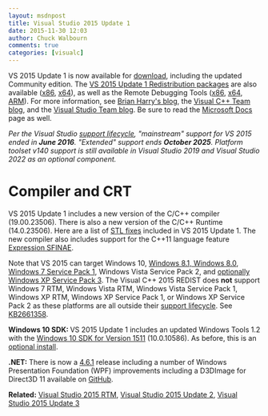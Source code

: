 ```yaml
---
layout: msdnpost
title: Visual Studio 2015 Update 1
date: 2015-11-30 12:03
author: Chuck Walbourn
comments: true
categories: [visualc]
---
```

VS 2015 Update 1 is now available for <a href="http://go.microsoft.com/fwlink/?LinkId=691129">download</a>, including the updated Community edition. The <a href="https://www.microsoft.com/en-us/download/details.aspx?id=49984">VS 2015 Update 1 Redistribution packages</a> are also available (<a href="https://go.microsoft.com/fwlink/?LinkId=615459">x86</a>, <a href="https://go.microsoft.com/fwlink/?LinkId=615460">x64</a>), as well as the Remote Debugging Tools (<a href="https://go.microsoft.com/fwlink/?LinkId=615469">x86</a>, <a href="https://go.microsoft.com/fwlink/?LinkId=615470">x64</a>, <a href="https://go.microsoft.com/fwlink/?LinkId=615471">ARM</a>). For more information, see <a href="https://devblogs.microsoft.com/bharry/vs-2015-update-1-and-tfs-2015-update-1-are-available/">Brian Harry's blog</a>, the <a href="https://devblogs.microsoft.com/cppblog/visual-studio-2015-update-1-is-here/">Visual C++ Team blog</a>, and the <a href="https://devblogs.microsoft.com/visualstudio/visual-studio-update-1-rtm/">Visual Studio Team blog</a>. Be sure to read the <a href="https://docs.microsoft.com/en-us/cpp/porting/visual-cpp-what-s-new-2003-through-2015">Microsoft Docs</a> page as well.
<!--more-->

<em>Per the Visual Studio [support lifecycle](https://docs.microsoft.com/lifecycle/products/visual-studio-2015), "mainstream" support for VS 2015 ended in <b>June 2016</b>. "Extended" support ends <b>October 2025</b>. Platform toolset v140 support is still available in Visual Studio 2019 and Visual Studio 2022 as an optional component.</em>

<h1>Compiler and CRT</h1>

VS 2015 Update 1 includes a new version of the C/C++ compiler (19.00.23506). There is also a new version of the C/C++ Runtime (14.0.23506). Here are a list of <a href="https://devblogs.microsoft.com/cppblog/stl-fixes-in-vs-2015-update-1/">STL fixes</a> included in VS 2015 Update 1. The new compiler also includes support for the C++11 language feature<a href="https://devblogs.microsoft.com/cppblog/partial-support-for-expression-sfinae-in-vs-2015-update-1/"> Expression SFINAE</a>.

Note that VS 2015 can target Windows 10, <a href="https://walbourn.github.io/windows-8-1-update/">Windows 8.1, Windows 8.0</a>, <a href="https://walbourn.github.io/windows-7-service-pack-1/">Windows 7 Service Pack 1</a>, Windows Vista Service Pack 2, and <a href="https://walbourn.github.io/visual-studio-2012-update-1/">optionally Windows XP Service Pack 3</a>. The Visual C++ 2015 REDIST does <strong>not</strong> support Windows 7 RTM, Windows Vista RTM, Windows Vista Service Pack 1, Windows XP RTM, Windows XP Service Pack 1, or Windows XP Service Pack 2 as these platforms are all outside their <a href="http://windows.microsoft.com/en-us/windows/lifecycle">support lifecycle</a>. See <a href="https://support.microsoft.com/en-us/kb/2661358">KB2661358</a>.

<strong>Windows 10 SDK: </strong>VS 2015 Update 1 includes an updated Windows Tools 1.2 with the <a href="https://walbourn.github.io/windows-10-sdk-november-2015/">Windows 10 SDK for Version 1511</a> (10.0.10586). As before, this is an <a href="https://devblogs.microsoft.com/cppblog/developing-for-windows-10-with-visual-c-2015/">optional install</a>.

<strong>.NET:</strong> There is now a <a href="https://devblogs.microsoft.com/dotnet/net-framework-4-6-1-is-now-available/">4.6.1</a> release including a number of Windows Presentation Foundation (WPF) improvements including a D3DImage for Direct3D 11 available on <a href="https://github.com/Microsoft/WPFDXInterop">GitHub</a>.

<strong>Related:</strong> <a href="https://walbourn.github.io/visual-studio-2015-rtm/">Visual Studio 2015 RTM</a>, <a href="https://walbourn.github.io/visual-studio-2015-update-2/">Visual Studio 2015 Update 2</a>, <a href="https://walbourn.github.io/visual-studio-2015-update-3/">Visual Studio 2015 Update 3</a>
